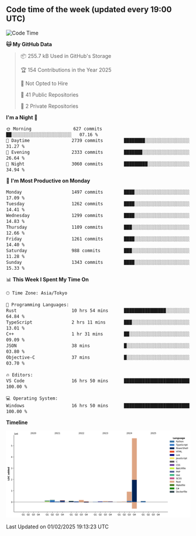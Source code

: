 ## Code time of the week (updated every 19:00 UTC)

<!--START_SECTION:waka-->
![Code Time](http://img.shields.io/badge/Code%20Time-4%2C201%20hrs%2013%20mins-blue)

**🐱 My GitHub Data** 

> 📦 255.7 kB Used in GitHub's Storage 
 > 
> 🏆 154 Contributions in the Year 2025
 > 
> 🚫 Not Opted to Hire
 > 
> 📜 41 Public Repositories 
 > 
> 🔑 2 Private Repositories 
 > 
**I'm a Night 🦉** 

```text
🌞 Morning                627 commits         ██░░░░░░░░░░░░░░░░░░░░░░░   07.16 % 
🌆 Daytime                2739 commits        ████████░░░░░░░░░░░░░░░░░   31.27 % 
🌃 Evening                2333 commits        ███████░░░░░░░░░░░░░░░░░░   26.64 % 
🌙 Night                  3060 commits        █████████░░░░░░░░░░░░░░░░   34.94 % 
```
📅 **I'm Most Productive on Monday** 

```text
Monday                   1497 commits        ████░░░░░░░░░░░░░░░░░░░░░   17.09 % 
Tuesday                  1262 commits        ████░░░░░░░░░░░░░░░░░░░░░   14.41 % 
Wednesday                1299 commits        ████░░░░░░░░░░░░░░░░░░░░░   14.83 % 
Thursday                 1109 commits        ███░░░░░░░░░░░░░░░░░░░░░░   12.66 % 
Friday                   1261 commits        ████░░░░░░░░░░░░░░░░░░░░░   14.40 % 
Saturday                 988 commits         ███░░░░░░░░░░░░░░░░░░░░░░   11.28 % 
Sunday                   1343 commits        ████░░░░░░░░░░░░░░░░░░░░░   15.33 % 
```


📊 **This Week I Spent My Time On** 

```text
🕑︎ Time Zone: Asia/Tokyo

💬 Programming Languages: 
Rust                     10 hrs 54 mins      ████████████████░░░░░░░░░   64.84 % 
TypeScript               2 hrs 11 mins       ███░░░░░░░░░░░░░░░░░░░░░░   13.01 % 
C++                      1 hr 31 mins        ██░░░░░░░░░░░░░░░░░░░░░░░   09.09 % 
JSON                     38 mins             █░░░░░░░░░░░░░░░░░░░░░░░░   03.80 % 
Objective-C              37 mins             █░░░░░░░░░░░░░░░░░░░░░░░░   03.70 % 

🔥 Editors: 
VS Code                  16 hrs 50 mins      █████████████████████████   100.00 % 

💻 Operating System: 
Windows                  16 hrs 50 mins      █████████████████████████   100.00 % 
```

**Timeline**

![Lines of Code chart](https://raw.githubusercontent.com/SARDONYX-sard/SARDONYX-sard/main/assets/bar_graph.png)


 Last Updated on 01/02/2025 19:13:23 UTC
<!--END_SECTION:waka-->